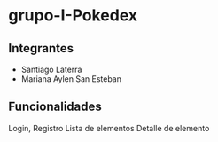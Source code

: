 # grupo-I-Pokedex

## Integrantes

- Santiago Laterra
- Mariana Aylen San Esteban


## Funcionalidades
Login, Registro
Lista de elementos
Detalle de elemento